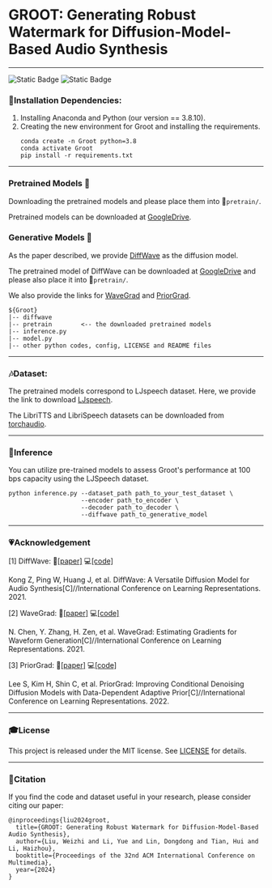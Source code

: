 # GROOT: Generating Robust Watermark for Diffusion-Model-Based Audio Synthesis

------
![Static Badge](https://img.shields.io/badge/PYTHON-3.8%2B-blue)
![Static Badge](https://img.shields.io/badge/Groot-Generative_Watermarking-66c2a5?labelColor=e5f5f9)
### :loudspeaker:Installation Dependencies:
1. Installing Anaconda and Python (our version == 3.8.10).
2. Creating the new environment for Groot and installing the requirements.
   ~~~
   conda create -n Groot python=3.8
   conda activate Groot
   pip install -r requirements.txt
   ~~~

------
### Pretrained Models :link:
Downloading the pretrained models and please place them into :file_folder:`pretrain/`.

Pretrained models can be downloaded at [GoogleDrive](https://drive.google.com/drive/folders/1JTxQvPA-nnhVzMTh5wwwUtMMCT-fQVPg).

### Generative Models :link:
As the paper described, we provide [DiffWave](https://github.com/lmnt-com/diffwave) as the diffusion model.

The pretrained model of DiffWave can be downloaded at [GoogleDrive](https://drive.google.com/drive/folders/1JTxQvPA-nnhVzMTh5wwwUtMMCT-fQVPg) and please also place it into :file_folder:`pretrain/`.

We also provide the links for [WaveGrad](https://github.com/ivanvovk/WaveGrad) and [PriorGrad](https://github.com/microsoft/NeuralSpeech/tree/master/PriorGrad-vocoder).

~~~
${Groot}
|-- diffwave
|-- pretrain        <-- the downloaded pretrained models
|-- inference.py
|-- model.py
|-- other python codes, config, LICENSE and README files
~~~

------
### :notes:Dataset:
The pretrained models correspond to LJspeech dataset. Here, we provide the link to download [LJspeech](https://keithito.com/LJ-Speech-Dataset/).

The LibriTTS and LibriSpeech datasets can be downloaded from [torchaudio](https://pytorch.org/audio/stable/datasets.html).

------
### :rocket:Inference
You can utilize pre-trained models to assess Groot's performance at 100 bps capacity using the LJSpeech dataset.
~~~
python inference.py --dataset_path path_to_your_test_dataset \
                    --encoder path_to_encoder \
                    --decoder path_to_decoder \
                    --diffwave path_to_generative_model
~~~

------
### :heartpulse:Acknowledgement
[1] DiffWave: :newspaper:[[paper]](https://arxiv.org/pdf/2009.09761) :computer:[[code]](https://github.com/lmnt-com/diffwave)

Kong Z, Ping W, Huang J, et al. DiffWave: A Versatile Diffusion Model for Audio Synthesis[C]//International Conference on Learning Representations. 2021.

[2] WaveGrad: :newspaper:[[paper]](https://arxiv.org/pdf/2009.00713) :computer:[[code]](https://github.com/ivanvovk/WaveGrad)

N. Chen, Y. Zhang, H. Zen, et al. WaveGrad: Estimating Gradients for Waveform Generation[C]//International Conference on Learning Representations. 2021.

[3] PriorGrad: :newspaper:[[paper]](https://arxiv.org/pdf/2106.06406) :computer:[[code]](https://github.com/microsoft/NeuralSpeech/tree/master/PriorGrad-vocoder)

Lee S, Kim H, Shin C, et al. PriorGrad: Improving Conditional Denoising Diffusion Models with Data-Dependent Adaptive Prior[C]//International Conference on Learning Representations. 2022.

------
### :mortar_board:License
This project is released under the MIT license. See [LICENSE](https://github.com/Groot-GAW/Groot/blob/main/LICENSE) for details.

------
### :book:Citation
If you find the code and dataset useful in your research, please consider citing our paper:
```
@inproceedings{liu2024groot,
  title={GROOT: Generating Robust Watermark for Diffusion-Model-Based Audio Synthesis},
  author={Liu, Weizhi and Li, Yue and Lin, Dongdong and Tian, Hui and Li, Haizhou},
  booktitle={Proceedings of the 32nd ACM International Conference on Multimedia},
  year={2024}
}



